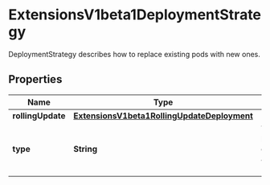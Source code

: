 

# ExtensionsV1beta1DeploymentStrategy

DeploymentStrategy describes how to replace existing pods with new ones.
## Properties

Name | Type | Description | Notes
------------ | ------------- | ------------- | -------------
**rollingUpdate** | [**ExtensionsV1beta1RollingUpdateDeployment**](ExtensionsV1beta1RollingUpdateDeployment.md) |  |  [optional]
**type** | **String** | Type of deployment. Can be \&quot;Recreate\&quot; or \&quot;RollingUpdate\&quot;. Default is RollingUpdate. |  [optional]



